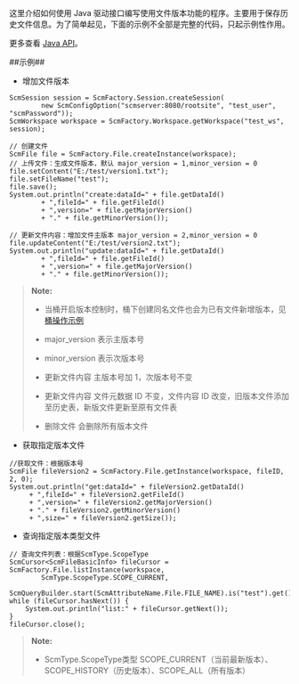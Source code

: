 这里介绍如何使用 Java 驱动接口编写使用文件版本功能的程序。主要用于保存历史文件信息。为了简单起见，下面的示例不全部是完整的代码，只起示例性作用。

更多查看 [Java API][java_api]。

##示例##
* 增加文件版本

```lang-javascript
ScmSession session = ScmFactory.Session.createSession(
        new ScmConfigOption("scmserver:8080/rootsite", "test_user", "scmPassword"));
ScmWorkspace workspace = ScmFactory.Workspace.getWorkspace("test_ws", session);

// 创建文件
ScmFile file = ScmFactory.File.createInstance(workspace);
// 上传文件：生成文件版本，默认 major_version = 1,minor_version = 0
file.setContent("E:/test/version1.txt");
file.setFileName("test");
file.save();
System.out.println("create:dataId=" + file.getDataId() 
        + ",fileId=" + file.getFileId()
        + ",version=" + file.getMajorVersion() 
        + "." + file.getMinorVersion());

// 更新文件内容：增加文件主版本 major_version = 2,minor_version = 0
file.updateContent("E:/test/version2.txt");
System.out.println("update:dataId=" + file.getDataId() 
        + ",fileId=" + file.getFileId()
        + ",version=" + file.getMajorVersion() 
        + "." + file.getMinorVersion());
```
>  **Note:**
>
>  * 当桶开启版本控制时，桶下创建同名文件也会为已有文件新增版本，见[桶操作示例][bucket_operation]
>
>  * major_version 表示主版本号
> 
>  * minor_version 表示次版本号 
> 
>  * 更新文件内容 主版本号加 1，次版本号不变
>  
>  * 更新文件内容 文件元数据 ID 不变，文件内容 ID 改变，旧版本文件添加至历史表，新版文件更新至原有文件表
> 
>  * 删除文件 会删除所有版本文件

* 获取指定版本文件

```lang-javascript
//获取文件：根据版本号
ScmFile fileVersion2 = ScmFactory.File.getInstance(workspace, fileID, 2, 0);
System.out.println("get:dataId=" + fileVersion2.getDataId()
     + ",fileId=" + fileVersion2.getFileId() 
     + ",version=" + fileVersion2.getMajorVersion() 
     + "." + fileVersion2.getMinorVersion() 
     + ",size=" + fileVersion2.getSize());
```

* 查询指定版本类型文件

```lang-javascript
// 查询文件列表：根据ScmType.ScopeType
ScmCursor<ScmFileBasicInfo> fileCursor = ScmFactory.File.listInstance(workspace,
        ScmType.ScopeType.SCOPE_CURRENT,
        ScmQueryBuilder.start(ScmAttributeName.File.FILE_NAME).is("test").get());
while (fileCursor.hasNext()) {
    System.out.println("list:" + fileCursor.getNext());
}
fileCursor.close();
```
>  **Note:**
>
>  * ScmType.ScopeType类型 SCOPE_CURRENT（当前最新版本）、SCOPE_HISTORY（历史版本）、SCOPE_ALL（所有版本）


[java_api]:api/java/html/index.html
[bucket_operation]:Development/Java_Driver/bucket_operation.md




